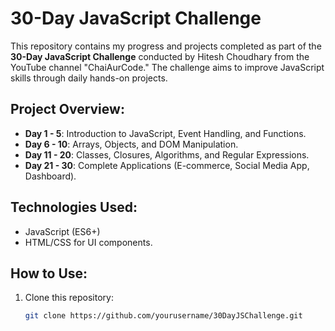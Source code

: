 # 30-Day JavaScript Challenge

This repository contains my progress and projects completed as part of the **30-Day JavaScript Challenge** conducted by Hitesh Choudhary from the YouTube channel "ChaiAurCode." The challenge aims to improve JavaScript skills through daily hands-on projects.

## Project Overview:

- **Day 1 - 5**: Introduction to JavaScript, Event Handling, and Functions.
- **Day 6 - 10**: Arrays, Objects, and DOM Manipulation.
- **Day 11 - 20**: Classes, Closures, Algorithms, and Regular Expressions.
- **Day 21 - 30**: Complete Applications (E-commerce, Social Media App, Dashboard).

## Technologies Used:
- JavaScript (ES6+)
- HTML/CSS for UI components.

## How to Use:
1. Clone this repository:
   ```bash
   git clone https://github.com/yourusername/30DayJSChallenge.git
